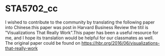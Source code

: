 # STA5702_cc
I wished to contribute to the community by translating the following paper into Chinese.this paper was post in Harvard Business Review the titil is "Visualizations That Really Work".This paper has been a useful resource for me, and I hope its translation would be helpful for our classmates as well. The original paper could be found on https://hbr.org/2016/06/visualizations-that-really-work
